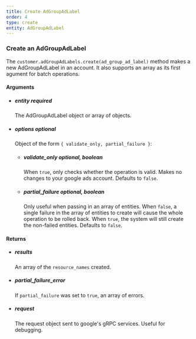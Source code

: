 ```yaml
---
title: Create AdGroupAdLabel 
order: 4
type: create
entity: AdGroupAdLabel 
---
```


### Create an AdGroupAdLabel 

The `customer.adGroupAdLabels.create(ad_group_ad_label)` method makes a new AdGroupAdLabel in an account. It also supports an array as its first agument for batch operations.


#### Arguments

- ##### entity *required* 
    The AdGroupAdLabel object or array of objects.
- ##### options *optional*
    Object of the form `{ validate_only, partial_failure }`:
    - ##### validate_only *optional, boolean* 
        When `true`, only checks whether the operation is valid. Makes no changes to your google ads account. Defaults to `false`.
    - ##### partial_failure *optional, boolean*
        Only useful when passing in an array of entities. When `false`, a single failure in the array of entities to create will cause the whole operation to be rolled back. When `true`, the system will still create the non-failed entities. Defaults to `false`.


#### Returns

- ##### results
    An array of the `resource_names` created.
- ##### partial_failure_error
    If `partial_failure` was set to `true`, an array of errors.
- ##### request
    The request object sent to google's gRPC services. Useful for debugging.
